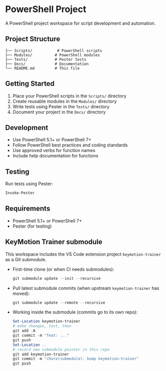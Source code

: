 # PowerShell Project

A PowerShell project workspace for script development and automation.

## Project Structure

```
├── Scripts/           # PowerShell scripts
├── Modules/          # PowerShell modules
├── Tests/            # Pester tests
├── Docs/             # Documentation
└── README.md         # This file
```

## Getting Started

1. Place your PowerShell scripts in the `Scripts/` directory
2. Create reusable modules in the `Modules/` directory
3. Write tests using Pester in the `Tests/` directory
4. Document your project in the `Docs/` directory

## Development

- Use PowerShell 5.1+ or PowerShell 7+
- Follow PowerShell best practices and coding standards
- Use approved verbs for function names
- Include help documentation for functions

## Testing

Run tests using Pester:
```powershell
Invoke-Pester
```

## Requirements

- PowerShell 5.1+ or PowerShell 7+
- Pester (for testing)

## KeyMotion Trainer submodule

This workspace includes the VS Code extension project `keymotion-trainer` as a Git submodule.

- First-time clone (or when CI needs submodules):
	```powershell
	git submodule update --init --recursive
	```
- Pull latest submodule commits (when upstream `keymotion-trainer` has moved):
	```powershell
	git submodule update --remote --recursive
	```
- Working inside the submodule (commits go to its own repo):
	```powershell
	Set-Location keymotion-trainer
	# make changes, test, then
	git add -A
	git commit -m "feat: ..."
	git push
	Set-Location ..
	# record new submodule pointer in this repo
	git add keymotion-trainer
	git commit -m "chore(submodule): bump keymotion-trainer"
	git push
	```
